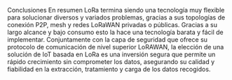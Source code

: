 Conclusiones
En resumen LoRa termina siendo una tecnología muy flexible para solucionar diversos y variados problemas, gracias a sus topologías de conexión P2P, mesh y redes LoRaWAN privadas o públicas. Gracias a su largo alcance y bajo consumo esto la hace una tecnología barata y fácil de implementar. Conjuntamente con la capa de seguridad que ofrece su protocolo de comunicación de nivel superior LoRAWAN, la elección de una solución de IoT basada en LoRa es una inversión segura que permite un rápido crecimiento sin comprometer los datos, asegurando su calidad y fiabilidad en la extracción, tratamiento y carga de los datos recogidos.
